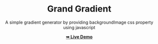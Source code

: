 <div align="center">

# Grand Gradient

A simple gradient generator by providing backgroundImage css property using javascript

<a href="https://its-vinz.github.io/GradientCSS/"><strong>➥ Live Demo</strong></a> 

</div>
